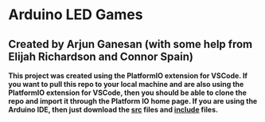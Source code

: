 # Arduino LED Games
## Created by Arjun Ganesan (with some help from Elijah Richardson and Connor Spain)


**This project was created using the PlatformIO extension for VSCode. If you want to pull this repo to your local machine and are also using the PlatformIO extension for VSCode, then you should be able to clone the repo and import it through the Platform IO home page. If you are using the Arduino IDE, then just download the [src](https://github.com/JuneyBoy/arduino-led-games/tree/main/src) files and [include](https://github.com/JuneyBoy/arduino-led-games/tree/main/include) files.**
